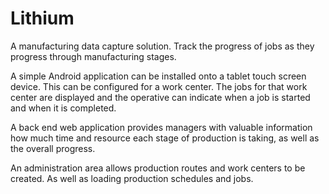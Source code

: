 Lithium
=======

A manufacturing data capture solution. Track the progress of jobs as they
progress through manufacturing stages.

A simple Android application can be installed onto a tablet touch screen device.
This can be configured for a work center. The jobs for that work center are
displayed and the operative can indicate when a job is started and when it is
completed.

A back end web application provides managers with valuable information how much
time and resource each stage of production is taking, as well as the overall
progress.

An administration area allows production routes and work centers to be created.
As well as loading production schedules and jobs.